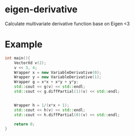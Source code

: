 # eigen-derivative
Calculate multivariate derivative function base on Eigen &lt;3

# Example

```c++
int main(){
    VectorXd v(2);
    v << 3, 4;
    Wrapper x = new VariableDerivative(0);
    Wrapper y = new VariableDerivative(1);
    Wrapper g = x*x + x*y + y*y;
    std::cout << g(v) << std::endl;
    std::cout << g.diffPartial(1)(v) << std::endl;


    Wrapper h = 1/(x*x + 1);
    std::cout << h(v) << std::endl;
    std::cout << h.diffPartial(0)(v) << std::endl;

    return 0;
}
```
